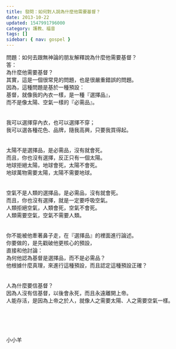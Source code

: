 ```yaml
---
title: 發問：如何對人說為什麼他需要基督？
date: 2013-10-22
updated: 1547991796000
category: 護教、福音
tags: []
sidebar: { nav: gospel }
---
```


<p>問題：如何去跟無神論的朋友解釋說為什麼他需要基督？<br/><!--more-->答：<br/>為什麼他需要基督？<br/>其實，這是一個很常見的問題，也是很嚴重錯誤的問題。<br/>因為，這種問題是基於一種預設：<br/>基督，就像我的內衣一樣，是一種『選擇品』，<br/>而不是像太陽、空氣一樣的『必需品』。<br/> <br/><br/>我可以選擇穿內衣，也可以選擇不穿；<br/>我可以選各種花色、品牌，隨我高興，只要我買得起。<br/> <br/><br/>太陽不是選擇品，是必需品，沒有就會死。<br/>而且，你也沒有選擇，反正只有一個太陽。<br/>地球拒絕太陽，地球會死，太陽不會死。<br/>地球萬物需要太陽，太陽不需要地球。<br/><br/><br/>空氣不是人類的選擇品，是必需品，沒有就會死。<br/>而且，你也沒有選擇，就是一定要呼吸空氣。<br/>人類拒絕空氣，人類會死，空氣不會死。<br/>人類需要空氣，空氣不需要人類。<br/> <br/><br/>你不能被他牽著鼻子走，在『選擇品』的裡面進行論述。<br/>你要做的，是先戳破他更核心的預設，<br/>直接和他討論：<br/>為何他認為基督是選擇品，而不是必需品？<br/>他根據什麼真理，來進行這種預設，而且認定這種預設正確？<br/> <br/><br/>人為什麼要信基督？<br/>因為人沒有信基督，以後會永死，而且永遠離開上帝。<br/>人能存活，是因為上帝之於人，就像人之需要太陽、人之需要空氣一樣。<br/><br/><br/><br/><br/><br/>小小羊<br/><br/><br/><br/><br/></p>